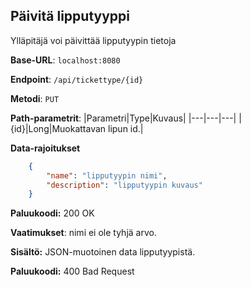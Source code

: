 ## Päivitä lipputyyppi

Ylläpitäjä voi päivittää lipputyypin tietoja

**Base-URL**: `localhost:8080`

**Endpoint**: `/api/tickettype/{id}`

**Metodi**: `PUT`

**Path-parametrit**: 
|Parametri|Type|Kuvaus|
|---|---|---|
|{id}|Long|Muokattavan lipun id.|

**Data-rajoitukset**
```json
    {
        "name": "lipputyypin nimi",
        "description": "lipputyypin kuvaus"
    }
```
**Paluukoodi:** 200 OK

**Vaatimukset**: nimi ei ole tyhjä arvo.

**Sisältö:** JSON-muotoinen data lipputyypistä.

**Paluukoodi:** 400 Bad Request